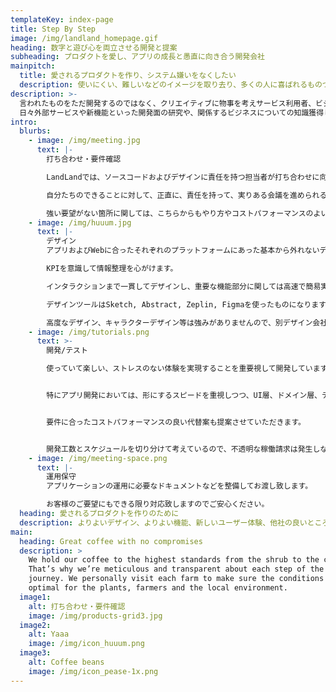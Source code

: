 ```yaml
---
templateKey: index-page
title: Step By Step
image: /img/landland_homepage.gif
heading: 数字と遊び心を両立させる開発と提案
subheading: プロダクトを愛し、アプリの成長と愚直に向き合う開発会社
mainpitch:
  title: 愛されるプロダクトを作り、システム嫌いをなくしたい
  description: 使いにくい、難しいなどのイメージを取り去り、多くの人に喜ばれるものづくりをする
description: >-
  言われたものをただ開発するのではなく、クリエイティブに物事を考えサービス利用者、ビジネスオーナーの事を親身に考えたサービスを創造していきます。 
  日々外部サービスや新機能といった開発面の研究や、関係するビジネスについての知識獲得し、お客様のご要望、ご状況に応じて、最適な開発プランを提供します。
intro:
  blurbs:
    - image: /img/meeting.jpg
      text: |-
        打ち合わせ・要件確認

        LandLandでは、ソースコードおよびデザインに責任を持つ担当者が打ち合わせに向かいます。

        自分たちのできることに対して、正直に、責任を持って、実りある会議を進められるように致します。

        強い要望がない箇所に関しては、こちらからもやり方やコストパフォーマンスのよい実装をご提案できるようにいたします。
    - image: /img/huuum.jpg
      text: |-
        デザイン
        アプリおよびWebに合ったそれぞれのプラットフォームにあった基本から外れないデザインをします。

        KPIを意識して情報整理を心がけます。

        インタラクションまで一貫してデザインし、重要な機能部分に関しては高速で簡易実装までし、認識すり合わせの精度を高めます。

        デザインツールはSketch, Abstract, Zeplin, Figmaを使ったものになります。

        高度なデザイン、キャラクターデザイン等は強みがありませんので、別デザイン会社との協力開発も受け付けております。
    - image: /img/tutorials.png
      text: >-
        開発/テスト

        使っていて楽しい、ストレスのない体験を実現することを重要視して開発しています。


        特にアプリ開発においては、形にするスピードを重視しつつ、UI層、ドメイン層、データ層を切り分け、作っていく上でのある程度仕様変更に強い設計を目指します。


        要件に合ったコストパフォーマンスの良い代替案も提案させていただきます。


        開発工数とスケジュールを切り分けて考えているので、不透明な稼働請求は発生しないようにしています。
    - image: /img/meeting-space.png
      text: |-
        運用保守
        アプリケーションの運用に必要なドキュメントなどを整備してお渡し致します。

        お客様のご要望にもできる限り対応致しますのでご安心ください。
  heading: 愛されるプロダクトを作りのために
  description: よりよいデザイン、よりよい機能、新しいユーザー体験、他社の良いところを日々研究し、 ノウハウをしっかりプロダクトに繋げる
main:
  heading: Great coffee with no compromises
  description: >
    We hold our coffee to the highest standards from the shrub to the cup.
    That’s why we’re meticulous and transparent about each step of the coffee’s
    journey. We personally visit each farm to make sure the conditions are
    optimal for the plants, farmers and the local environment.
  image1:
    alt: 打ち合わせ・要件確認
    image: /img/products-grid3.jpg
  image2:
    alt: Yaaa
    image: /img/icon_huuum.png
  image3:
    alt: Coffee beans
    image: /img/icon_pease-1x.png
---
```

